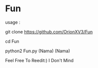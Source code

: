 # Fun


usage :

git clone https://github.com/OrionXV3/Fun

cd Fun

python2 Fun.py (Nama) (Nama) 


Feel Free To Reedit:) I Don't Mind
